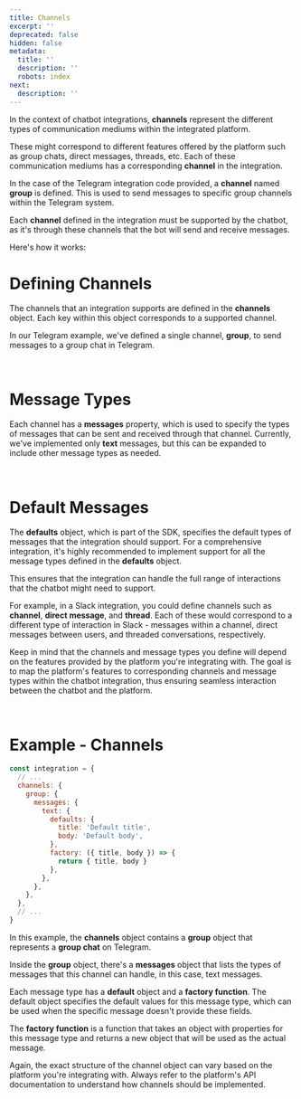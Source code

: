 ```yaml
---
title: Channels
excerpt: ''
deprecated: false
hidden: false
metadata:
  title: ''
  description: ''
  robots: index
next:
  description: ''
---
```

In the context of chatbot integrations, **channels** represent the different types of communication mediums within the integrated platform.

These might correspond to different features offered by the platform such as group chats, direct messages, threads, etc. Each of these communication mediums has a corresponding **channel** in the integration.

In the case of the Telegram integration code provided, a **channel** named **group** is defined. This is used to send messages to specific group channels within the Telegram system.

Each **channel** defined in the integration must be supported by the chatbot, as it's through these channels that the bot will send and receive messages.

Here's how it works:

# Defining Channels

The channels that an integration supports are defined in the **channels** object. Each key within this object corresponds to a supported channel.

In our Telegram example, we've defined a single channel, **group**, to send messages to a group chat in Telegram.

<br />

# Message Types

Each channel has a **messages** property, which is used to specify the types of messages that can be sent and received through that channel. Currently, we've implemented only **text** messages, but this can be expanded to include other message types as needed.

<br />

# Default Messages

The **defaults** object, which is part of the SDK, specifies the default types of messages that the integration should support. For a comprehensive integration, it's highly recommended to implement support for all the message types defined in the **defaults** object.

This ensures that the integration can handle the full range of interactions that the chatbot might need to support.

For example, in a Slack integration, you could define channels such as **channel**, **direct message**, and **thread**. Each of these would correspond to a different type of interaction in Slack - messages within a channel, direct messages between users, and threaded conversations, respectively.

Keep in mind that the channels and message types you define will depend on the features provided by the platform you're integrating with. The goal is to map the platform's features to corresponding channels and message types within the chatbot integration, thus ensuring seamless interaction between the chatbot and the platform.

<br />

# Example - Channels

```javascript
const integration = {
  // ...
  channels: {
    group: {
      messages: {
        text: {
          defaults: {
            title: 'Default title',
            body: 'Default body',
          },
          factory: ({ title, body }) => {
            return { title, body }
          },
        },
      },
    },
  },
  // ...
}
```

In this example, the **channels** object contains a **group** object that represents a **group chat** on Telegram.

Inside the **group** object, there's a **messages** object that lists the types of messages that this channel can handle, in this case, text messages.

Each message type has a **default** object and a **factory function**. The default object specifies the default values for this message type, which can be used when the specific message doesn't provide these fields.

The **factory function** is a function that takes an object with properties for this message type and returns a new object that will be used as the actual message.

Again, the exact structure of the channel object can vary based on the platform you're integrating with. Always refer to the platform's API documentation to understand how channels should be implemented.
